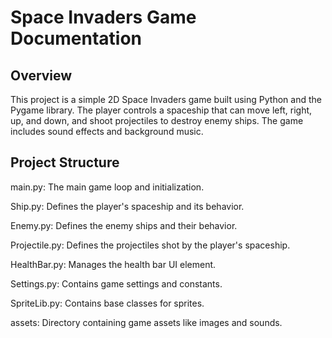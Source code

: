 # Space Invaders Game Documentation
## Overview
<p>This project is a simple 2D Space Invaders game built using Python and the Pygame library. The player controls a spaceship that can move left, right, up, and down, and shoot projectiles to destroy enemy ships. The game includes sound effects and background music.

## Project Structure
<p>main.py: The main game loop and initialization.
<p>Ship.py: Defines the player's spaceship and its behavior.
<p>Enemy.py: Defines the enemy ships and their behavior.
<p>Projectile.py: Defines the projectiles shot by the player's spaceship.
<p>HealthBar.py: Manages the health bar UI element.
<p>Settings.py: Contains game settings and constants.
<p>SpriteLib.py: Contains base classes for sprites.
<p>assets: Directory containing game assets like images and sounds.
